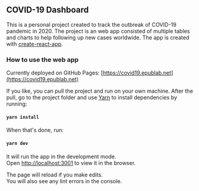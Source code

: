 ## COVID-19 Dashboard

This is a personal project created to track the outbreak of COVID-19 pandemic in 2020. The project is an web app consisted of multiple tables and charts to help following up new cases worldwide. The app is created with [create-react-app](https://create-react-app.dev).

### How to use the web app

Currently deployed on GitHub Pages: [https://covid19.epublab.net](https://covid19.epublab.net)

If you like, you can pull the project and run on your own machine. After the pull, go to the project folder and use [Yarn](https://yarnpkg.com) to install dependencies by running:

#### `yarn install`

When that's done, run:

#### `yarn dev`

It will run the app in the development mode.<br />
Open [http://localhost:3001](http://localhost:3001) to view it in the browser.

The page will reload if you make edits.<br />
You will also see any lint errors in the console.

